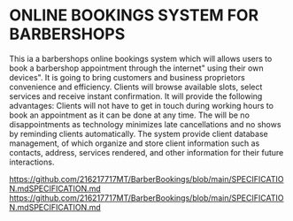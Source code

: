 # ONLINE BOOKINGS SYSTEM FOR BARBERSHOPS

 This ia a barbershops online bookings system which will allows users to book a barbershop appointment through the internet" using their own devices". It is going to bring customers and business proprietors convenience and efficiency. Clients will browse available slots, select services and receive instant confirmation. It will provide the following advantages:
Clients will not have to get in touch during working hours to book an appointment as it can be done at any time. The will be no disappointments as technology minimizes late cancellations and no shows by reminding clients automatically. The system provide client database management, of which organize and store client information such as contacts, address, services rendered, and other information for their future interactions.

https://github.com/216217717MT/BarberBookings/blob/main/SPECIFICATION.mdSPECIFICATION.md
https://github.com/216217717MT/BarberBookings/blob/main/SPECIFICATION.mdSPECIFICATION.md
